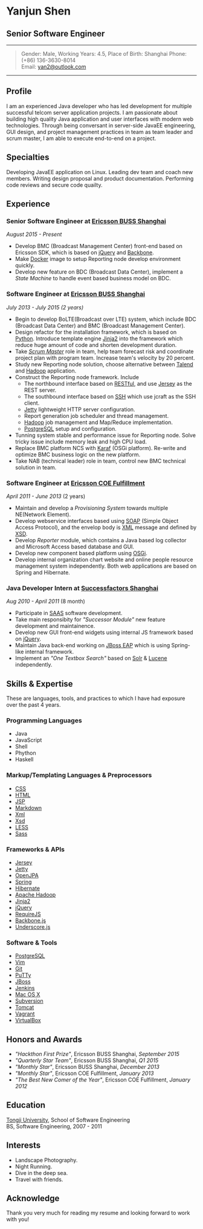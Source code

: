 # Yanjun Shen
## Senior Software Engineer
-----------
> Gender: Male, Working Years: 4.5, Place of Birth: Shanghai
> Phone: (+86) 136-3630-8014  
> Email: [yan2@outlook.com](yan2@outlook.com)  

----------- 

Profile
-----------

I am an experienced Java developer who has led development for multiple successful telcom server application projects. 
I am passionate about building high quality Java application and user interfaces with modern web technologies. Through being conversant in server-side JavaEE engineering, GUI design, and project management practices in team as team leader and scrum master, I am able to execute end-to-end on a project.


Specialties
-----------

Developing JavaEE application on Linux. 
Leading dev team and coach new members. 
Writing design proposal and product documentation. 
Performing code reviews and secure code quailty. 


Experience
----------

### Senior Software Engineer at [Ericsson BUSS Shanghai](http://www.ericsson.com/)
*August 2015 - Present*

- Develop BMC (Broadcast Management Center) front-end based on Ericsson SDK, which is based on [jQuery](http://jquery.com) and [Backbone](http://backbonejs.org).
- Make [Docker](https://www.docker.com) image to setup Reporting node develop environment quickly.
- Develop new feature on BDC (Broadcast Data Center), implement a *State Machine*  to handle event based business model on BDC. 


### Software Engineer at [Ericsson BUSS Shanghai](http://www.ericsson.com/)
*July 2013 - July 2015 (2 years)*

- Begin to develop BoLTE(Broadcast over LTE) system, which  include BDC (Broadcast Data Center) and BMC (Broadcast Management Center).
- Design refactor for the installation framework, which is based on [Python](https://www.python.org/). Introduce template engine [Jinja2](http://jinja.pocoo.org/) into the framework which reduce huge amount of code and shorten development duration.
- Take *[Scrum Master](https://www.scrumalliance.org/)* role in team, help team forecast risk and coordinate project plan with program team. Increase team's velocity by 20 percent.
- Study new Reporting node solution, choose alternative between [Talend](http://www.talend.com/) and [Hadoop](http://hadoop.apache.org) application.
- Construct the Reporting node framework. Include 
  * The northbound interface based on [RESTful](https://en.wikipedia.org/wiki/Representational_state_transfer), and use [Jersey](https://jersey.java.net/) as the REST server. 
  * The southbound interface based on [SSH](http://www.ssh.com/) which use jcraft as the SSH client.
  * [Jetty](www.eclipse.org/jetty) lightweight HTTP server configuration.
  * Report generation job scheduler and thread management.
  * [Hadoop](http://hadoop.apache.org) job management and Map/Reduce implementation.
  * [PostgreSQL](http://postgresql.org) setup and configuration.
- Tunning system stable and performance issue for Reporting node. Solve tricky issue include memory leak and high CPU load.
- Replace BMC platform NCS with [Karaf](http://karaf.apache.org/) (OSGi platform). Re-write and optimize BMC business logic on the new platform.
- Take NAB (technical leader) role in team, control new BMC technical solution in team.

### Software Engineer at [Ericsson COE Fulfillment](http://www.ericsson.com/)

*April 2011 - June 2013* (2 years)

- Maintain and develop a *Provisioning System* towards multiple NE(Network Element).
- Develop webservice interfaces based using [SOAP](https://en.wikipedia.org/wiki/SOAP) (Simple Object Access Protocol), and the envelop body is [XML](http://www.w3.org/standards/xml/) message and defined by [XSD](http://www.w3.org/TR/xmlschema11-1/).
- Develop *Reporter* module, which contains a Java based log collector and Microsoft Access based database and GUI.
- Develop new component based platform using [OSGi](https://www.osgi.org/).
- Develop internal organization chart website and online people resource management system independently. Both web applications are based on Spring and Hibernate.

### Java Developer Intern at [Successfactors Shanghai](http://www.successfactors.com/en_us.html)

*Aug 2010 - April 2011* (8 month)

- Participate in [SAAS](https://en.wikipedia.org/wiki/Software_as_a_service) software development.
- Take main responsibity for *"Successor Module"* new feature development and maintainence.
- Develop new GUI front-end widgets using internal JS framework based on [jQuery](http://jquery.com).
- Maintain Java back-end working on [JBoss EAP](http://www.jboss.org/products/eap/overview/) which is using Spring-like internal framework. 
- Implement an *"One Textbox Search"* based on [Solr](http://lucene.apache.org/solr/) & [Lucene](http://lucene.apache.org/) independently.

Skills & Expertise
------------------

These are languages, tools, and practices to which I have had exposure over the past 4 years.

### Programming Languages

- Java
- JavaScript
- Shell
- Phython
- Haskell 

### Markup/Templating Languages & Preprocessors

- [CSS](http://www.w3.org/Style/CSS/Overview.en.html)
- [HTML](http://developers.whatwg.org)
- [JSP](http://www.oracle.com/technetwork/java/javaee/jsp)
- [Markdown](http://daringfireball.net/projects/markdown)
- [Xml](http://smarty.net)
- [Xsd](http://paularmstrong.github.io/swig)
- [LESS](http://lesscss.org)
- [Sass](http://sass-lang.com)

### Frameworks & APIs

- [Jersey](https://jersey.java.net/)
- [Jetty](http://www.eclipse.org/jetty/)
- [OpenJPA](http://openjpa.apache.org/)
- [Spring](http://spring.io/)
- [Hibernate](http://hibernate.org/)
- [Apache Hadoop](http://hadoop.apache.org/)
- [Jinja2](http://jinja.pocoo.org/)
- [jQuery](http://jquery.com)
- [RequireJS](http://www.requirejs.org/)
- [Backbone.js](http://backbonejs.org)
- [Underscore.js](http://underscorejs.org)

### Software & Tools

- [PostgreSQL](http://postgresql.org)
- [Vim](http://www.vim.org)
- [Git](http://git-scm.com)
- [PuTTy](http://www.putty.org/)
- [JBoss](http://jboss.org)
- [Jenkins](https://jenkins-ci.org)
- [Mac OS X](http://apple.com/macosx)
- [Subversion](http://svn.apache.org)
- [Tomcat](http://tomcat.apache.com)
- [Vagrant](http://vagrantup.com)
- [VirtualBox](http://virtualbox.org)

Honors and Awards
-----------------

- *"Hackthon First Prize"*, Ericsson BUSS Shanghai, _September 2015_
- *"Quarterly Star Team"*, Ericsson BUSS Shanghai, _Q1 2015_
- *"Monthly Star"*, Ericsson BUSS Shanghai, _December 2013_
- *"Monthly Star"*, Ericsson COE Fulfillment, _January 2013_
- *"The Best New Comer of the Year"*, Ericsson COE Fulfillment, _January 2012_

Education
---------

[Tongji University](http://www.tongji.edu.cn), School of Software Engineering    
BS, Software Engineering, 2007 - 2011


Interests
---------

- Landscape Photography.
- Night Running.
- Dive in the deep sea.
- Travel with friends.

Acknowledge
---------
Thank you very much for reading my resume and looking forward to work with you!